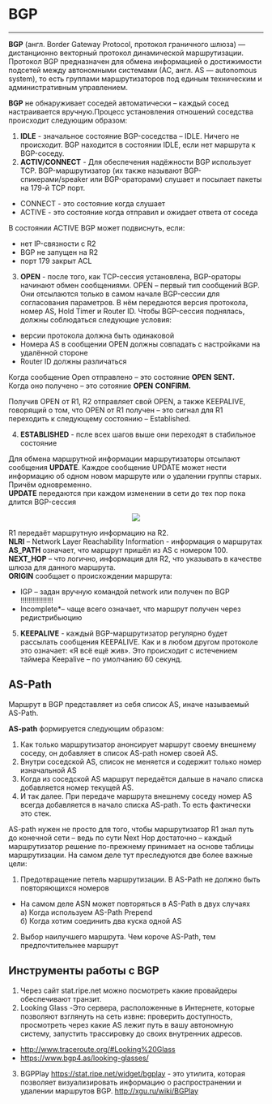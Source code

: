 # BGP
_ _  _
**BGP** (англ. Border Gateway Protocol, протокол граничного шлюза) — дистанционно векторный протокол динамической маршрутизации. Протокол BGP предназначен для обмена информацией о достижимости подсетей между автономными системами (АС, англ. AS — autonomous system), то есть группами маршрутизаторов под единым техническим и административным управлением.   

**BGP** не обнаруживает соседей автоматически – каждый сосед настраивается вручную.Процесс установления отношений соседства происходит следующим образом:
1. **IDLE** - значальное состояние BGP-соседства – IDLE. Ничего не происходит. BGP находится в соcтоянии IDLE, если нет маршрута к BGP-соседу.
2. **ACTIV/CONNECT** - Для обеспечения надёжности BGP использует TCP. BGP-маршрутизатор (их также называют BGP-спикерами/speaker или BGP-ораторами) слушает и посылает пакеты на 179-й TCP порт.
 - CONNECT - это состояние когда слушает
 - ACTIVE - это состояние когда отправил и ожидает ответа от соседа

В состоянии ACTIVE BGP может подвиснуть, если:
- нет IP-связности с R2
- BGP не запущен на R2
- порт 179 закрыт ACL

3. **OPEN** - после того, как TCP-сессия установлена, BGP-ораторы начинают обмен сообщениями. OPEN – первый тип сообщений BGP. Они отсылаются только в самом начале BGP-сессии для согласования параметров. В нём передаются версия протокола, номер AS, Hold Timer и Router ID. Чтобы BGP-сессия поднялась, должны соблюдаться следующие условия:
- версии протокола должна быть одинаковой
- Номера AS в сообщении OPEN должны совпадать с настройками на удалённой стороне
- Router ID должны различаться

Когда сообщение Open отправлено – это состояние **OPEN** **SENT.**    
Когда оно получено – это сотояние **OPEN** **CONFIRM.**    

  Получив OPEN от R1, R2 отправляет свой OPEN, а также KEEPALIVE, говорящий о том, что OPEN от R1 получен – это сигнал для R1 переходить к следующему состоянию – Established.

4. **ESTABLISHED** - псле всех  шагов выше они переходят в стабильное состояние

  Для обмена маршрутной информации маршрутизаторы отсылают сообщения **UPDATE**. Каждое сообщение UPDATE может нести информацию об одном новом маршруте или о удалении группы старых. Причём одновременно.    
  **UPDATE** передаются при каждом изменении в сети до тех пор пока длится BGP-сессия   
  <p align="center">
<image src="https://github.com/LLlMEJIb87/OTUS-learning/blob/master/BGP/Picture/BGP_UPDATE.PNG">
</p>    

R1 передаёт маршрутную информацию на R2.     
**NLRI** – Network Layer Reachability Information  - информация о маршрутах      
**AS_PATH** означает, что маршрут пришёл из AS с номером 100.    
**NEXT_HOP** – что логично, информация для R2, что указывать в качестве шлюза для данного маршрута.    
**ORIGIN** сообщает о происхождении маршрута:
- IGP – задан вручную командой network или получен по BGP !!!!!!!!!!!!!!!!
- Incomplete*– чаще всего означает, что маршрут получен через редистрибьюцию        

5. **KEEPALIVE** - каждый BGP-маршрутизатор регулярно будет рассылать сообщения KEEPALIVE. Как и в любом другом протоколе это означает: «Я всё ещё жив». Это происходит с истечением таймера Keepalive – по умолчанию 60 секунд.

## AS-Path
Маршрут в BGP представляет из себя список AS, иначе называемый AS-Path.   

__AS-path__ формируется следующим образом:   
1. Как только маршрутизатор анонсирует маршрут своему внешнему соседу, он добавляет в список AS-path номер своей AS.
2. Внутри соседской AS, список не меняется и содержит только номер изначальной AS
3. Когда из соседской AS маршрут передаётся дальше в начало списка добавляется номер текущей AS.
4. И так далее. При передаче маршрута внешнему соседу номер AS всегда добавляется в начало списка AS-path. То есть фактически это стек.

AS-path нужен не просто для того, чтобы маршрутизатор R1 знал путь до конечной сети – ведь по сути Next Hop достаточно – каждый маршрутизатор решение по-прежнему принимает на основе таблицы маршрутизации. На самом деле тут преследуются две более важные цели:
1. Предотвращение петель маршрутизации. В AS-Path не должно быть повторяющихся номеров
- На самом деле ASN может повторяться в AS-Path в двух случаях    
а)  Когда  используем AS-Path Prepend    
б) Когда  хотим соединить два куска одной AS
2. Выбор наилучшего маршрута. Чем короче AS-Path, тем предпочтительнее маршрут

## Инструменты работы с BGP
1. Через сайт stat.ripe.net можно посмотреть какие провайдеры обеспечивают транзит.
2. Looking Glass -Это сервера, расположенные в Интернете, которые позволяют взглянуть на сеть извне: проверить доступность, просмотреть через какие AS лежит путь в вашу автономную систему, запустить трассировку до своих внутренних адресов.
- http://www.traceroute.org/#Looking%20Glass
- https://www.bgp4.as/looking-glasses/
3. BGPPlay https://stat.ripe.net/widget/bgplay  -  это утилита, которая позволяет визуализировать информацию о распространении и удалении маршрутов BGP.
   http://xgu.ru/wiki/BGPlay

